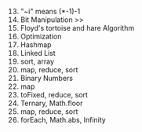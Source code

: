 13. "~i" means (*-1)-1
191. Bit Manipulation >>
234. Floyd's tortoise and hare Algorithm
383. Optimization
412. Hashmap
876. Linked List
976. sort, array
1337. map, reduce, sort
1342. Binary Numbers
1281. map
1491. toFixed, reduce, sort
1523. Ternary, Math.floor
1672. map, reduce, sort
1779. forEach, Math.abs, Infinity
